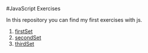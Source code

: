 #JavaScript Exercises 

In this repository you can find my first exercises with js. 

1. [firstSet](https://github.com/xmero/js/tree/master/firstSet)
2. [secondSet](https://github.com/xmero/js/tree/master/secondSet)
3. [thirdSet](https://github.com/xmero/js/tree/master/thirdSet)